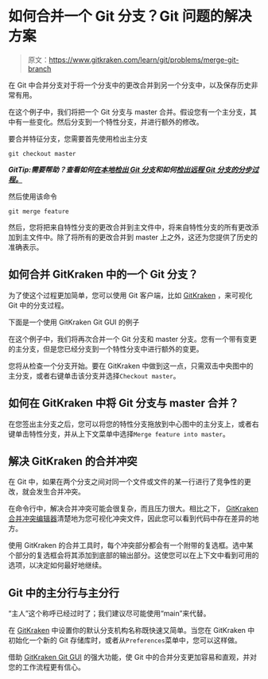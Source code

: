 # 如何合并一个 Git 分支？Git 问题的解决方案

> 原文：<https://www.gitkraken.com/learn/git/problems/merge-git-branch>

在 Git 中合并分支对于将一个分支中的更改合并到另一个分支中，以及保存历史非常有用。

在这个例子中，我们将把一个 Git 分支与 master 合并。假设您有一个主分支，其中有一些变化。然后分支到一个特性分支，并进行额外的修改。

要合并特征分支，您需要首先使用检出主分支

```
git checkout master
```

***GitTip:需要帮助？查看如何[在本地检出 Git 分支](https://www.gitkraken.com/learn/git/problems/switch-git-branch)和如何[检出远程 Git 分支的分步过程。](https://www.gitkraken.com/learn/git/problems/git-checkout-remote-branch)***

然后使用该命令

```
git merge feature
```

然后，您将把来自特性分支的更改合并到主文件中，将来自特性分支的所有更改添加到主文件中。除了将所有的更改合并到 master 上之外，这还为您提供了历史的准确表示。

## **如何合并 GitKraken 中的一个 Git 分支？**

为了使这个过程更加简单，您可以使用 Git 客户端，比如 [GitKraken](https://www.gitkraken.com/git-client) ，来可视化 Git 中的分支过程。

下面是一个使用 GitKraken Git GUI 的例子

在这个例子中，我们将再次合并一个 Git 分支和 master 分支。您有一个带有变更的主分支，但是您已经分支到一个特性分支中进行额外的变更。

您将从检查一个分支开始。要在 GitKraken 中做到这一点，只需双击中央图中的主分支，或者右键单击该分支并选择`Checkout master`。

## **如何在 GitKraken 中将 Git 分支与 master 合并？**

在您签出主分支之后，您可以将您的特性分支拖放到中心图中的主分支上，或者右键单击特性分支，并从上下文菜单中选择`Merge feature into master`。

## **解决 GitKraken 的合并冲突**

在 Git 中，如果在两个分支之间对同一个文件或文件的某一行进行了竞争性的更改，就会发生合并冲突。

在命令行中，解决合并冲突可能会很复杂，而且压力很大。相比之下， [GitKraken 合并冲突编辑器](https://support.gitkraken.com/working-with-repositories/branching-and-merging/#merge-conflict-editor)清楚地为您可视化冲突文件，因此您可以看到代码中存在差异的地方。

使用 GitKraken 的合并工具时，每个冲突部分都会有一个附带的复选框。选中某个部分的复选框会将其添加到底部的输出部分。这使您可以在上下文中看到可用的选项，以决定如何最好地继续。

## **Git 中的主分行与主分行**

“主人”这个称呼已经过时了；我们建议尽可能使用“main”来代替。

在 [GitKraken](https://www.gitkraken.com/git-client) 中设置你的默认分支机构名称既快速又简单。当您在 GitKraken 中初始化一个新的 Git 存储库时，或者从`Preferences`菜单中，您可以这样做。

借助 [GitKraken Git GUI](https://www.gitkraken.com/git-client) 的强大功能，使 Git 中的合并分支更加容易和直观，并对您的工作流程更有信心。